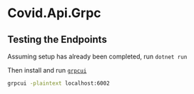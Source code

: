 # Covid.Api.Grpc

## Testing the Endpoints

Assuming setup has already been completed, run `dotnet run`

Then install and run [`grpcui`](https://github.com/fullstorydev/grpcui#installation)

```sh
grpcui -plaintext localhost:6002
```

